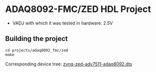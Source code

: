 <!--no_build_example, no_no_os-->

# ADAQ8092-FMC/ZED HDL Project

- VADJ with which it was tested in hardware: 2.5V

## Building the project

```
cd projects/adaq8092_fmc/zed
make
```

Corresponding device tree: [zynq-zed-adv7511-adaq8092.dts](https://github.com/analogdevicesinc/linux/blob/main/arch/arm/boot/dts/xilinx/zynq-zed-adv7511-adaq8092.dts)